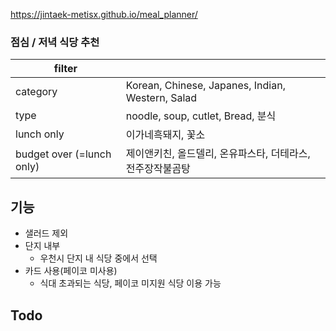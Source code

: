 https://jintaek-metisx.github.io/meal_planner/

### 점심 / 저녁 식당 추천

| filter |                                                  |
| ------ | ------------------------------------------------ |
| category | Korean, Chinese, Japanes, Indian, Western, Salad |
| type | noodle, soup, cutlet, Bread, 분식 |
| lunch only | 이가네흑돼지, 꽃소 |
| budget over (=lunch only) | 제이앤키친, 올드델리, 온유파스타, 더테라스, 전주장작불곰탕 |

## 기능
* 샐러드 제외
* 단지 내부
  - 우천시 단지 내 식당 중에서 선택
* 카드 사용(페이코 미사용)
  - 식대 초과되는 식당, 페이코 미지원 식당 이용 가능

## Todo

